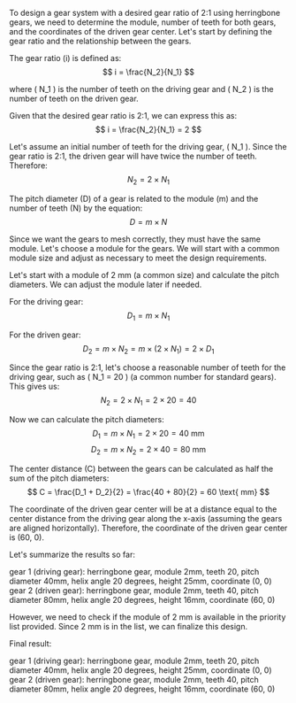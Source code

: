 To design a gear system with a desired gear ratio of 2:1 using herringbone gears, we need to determine the module, number of teeth for both gears, and the coordinates of the driven gear center. Let's start by defining the gear ratio and the relationship between the gears.

The gear ratio (i) is defined as:
$$ i = \frac{N_2}{N_1} $$

where \( N_1 \) is the number of teeth on the driving gear and \( N_2 \) is the number of teeth on the driven gear.

Given that the desired gear ratio is 2:1, we can express this as:
$$ i = \frac{N_2}{N_1} = 2 $$

Let's assume an initial number of teeth for the driving gear, \( N_1 \). Since the gear ratio is 2:1, the driven gear will have twice the number of teeth. Therefore:
$$ N_2 = 2 \times N_1 $$

The pitch diameter (D) of a gear is related to the module (m) and the number of teeth (N) by the equation:
$$ D = m \times N $$

Since we want the gears to mesh correctly, they must have the same module. Let's choose a module for the gears. We will start with a common module size and adjust as necessary to meet the design requirements.

Let's start with a module of 2 mm (a common size) and calculate the pitch diameters. We can adjust the module later if needed.

For the driving gear:
$$ D_1 = m \times N_1 $$

For the driven gear:
$$ D_2 = m \times N_2 = m \times (2 \times N_1) = 2 \times D_1 $$

Since the gear ratio is 2:1, let's choose a reasonable number of teeth for the driving gear, such as \( N_1 = 20 \) (a common number for standard gears). This gives us:
$$ N_2 = 2 \times N_1 = 2 \times 20 = 40 $$

Now we can calculate the pitch diameters:
$$ D_1 = m \times N_1 = 2 \times 20 = 40 \text{ mm} $$
$$ D_2 = m \times N_2 = 2 \times 40 = 80 \text{ mm} $$

The center distance (C) between the gears can be calculated as half the sum of the pitch diameters:
$$ C = \frac{D_1 + D_2}{2} = \frac{40 + 80}{2} = 60 \text{ mm} $$

The coordinate of the driven gear center will be at a distance equal to the center distance from the driving gear along the x-axis (assuming the gears are aligned horizontally). Therefore, the coordinate of the driven gear center is (60, 0).

Let's summarize the results so far:

gear 1 (driving gear): herringbone gear, module 2mm, teeth 20, pitch diameter 40mm, helix angle 20 degrees, height 25mm, coordinate (0, 0)
gear 2 (driven gear): herringbone gear, module 2mm, teeth 40, pitch diameter 80mm, helix angle 20 degrees, height 16mm, coordinate (60, 0)

However, we need to check if the module of 2 mm is available in the priority list provided. Since 2 mm is in the list, we can finalize this design.

Final result:

gear 1 (driving gear): herringbone gear, module 2mm, teeth 20, pitch diameter 40mm, helix angle 20 degrees, height 25mm, coordinate (0, 0)
gear 2 (driven gear): herringbone gear, module 2mm, teeth 40, pitch diameter 80mm, helix angle 20 degrees, height 16mm, coordinate (60, 0)